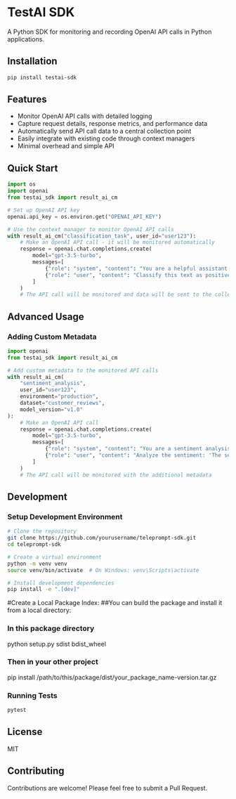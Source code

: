 # TestAI SDK

A Python SDK for monitoring and recording OpenAI API calls in Python applications.

## Installation

```bash
pip install testai-sdk
```

## Features

- Monitor OpenAI API calls with detailed logging
- Capture request details, response metrics, and performance data
- Automatically send API call data to a central collection point
- Easily integrate with existing code through context managers
- Minimal overhead and simple API

## Quick Start

```python
import os
import openai
from testai_sdk import result_ai_cm

# Set up OpenAI API key
openai.api_key = os.environ.get("OPENAI_API_KEY")

# Use the context manager to monitor OpenAI API calls
with result_ai_cm("classification_task", user_id="user123"):
    # Make an OpenAI API call - it will be monitored automatically
    response = openai.chat.completions.create(
        model="gpt-3.5-turbo",
        messages=[
            {"role": "system", "content": "You are a helpful assistant."},
            {"role": "user", "content": "Classify this text as positive or negative: 'I love this product!'"}
        ]
    )
    # The API call will be monitored and data will be sent to the collection endpoint
```

## Advanced Usage

### Adding Custom Metadata

```python
import openai
from testai_sdk import result_ai_cm

# Add custom metadata to the monitored API calls
with result_ai_cm(
    "sentiment_analysis",
    user_id="user123",
    environment="production",
    dataset="customer_reviews",
    model_version="v1.0"
):
    # Make an OpenAI API call
    response = openai.chat.completions.create(
        model="gpt-3.5-turbo",
        messages=[
            {"role": "system", "content": "You are a sentiment analysis assistant."},
            {"role": "user", "content": "Analyze the sentiment: 'The service was excellent!'"}
        ]
    )
    # The API call will be monitored with the additional metadata
```

## Development

### Setup Development Environment

```bash
# Clone the repository
git clone https://github.com/yourusername/teleprompt-sdk.git
cd teleprompt-sdk

# Create a virtual environment
python -m venv venv
source venv/bin/activate  # On Windows: venv\Scripts\activate

# Install development dependencies
pip install -e ".[dev]"
```
#Create a Local Package Index:
##You can build the package and install it from a local directory:
### In this package directory
python setup.py sdist bdist_wheel
### Then in your other project
pip install /path/to/this/package/dist/your_package_name-version.tar.gz

### Running Tests

```bash
pytest
```

## License

MIT

## Contributing

Contributions are welcome! Please feel free to submit a Pull Request.
